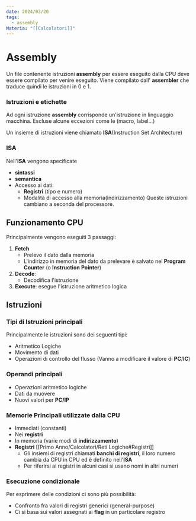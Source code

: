 ```yaml
---
date: 2024/03/20
tags:
  - assembly
Materia: "[[Calcolatori]]"
---
```

$\newcommand{\N}{\mathbb{N}}\newcommand{\R}{\mathbb{R}}\newcommand{\Z}{\mathbb{Z}}\newcommand{\Fcal}{\mathcal{F}}$
# Assembly
Un file contenente istruzioni **assembly** per essere eseguito dalla CPU deve essere compilato per venire eseguito.
Viene compilato dall' **assembler** che traduce quindi le istruzioni in $0$ e $1$.

### Istruzioni e etichette
Ad ogni istruzione **assembly** corrisponde un'istruzione in linguaggio macchina.
Escluse alcune eccezioni come le (macro, label...)

Un insieme di istruzioni viene chiamato **ISA**(Instruction Set Architecture)
### ISA
Nell'**ISA** vengono specificate
- **sintassi** 
- **semantica**  
- Accesso ai dati:
	- **Registri** (tipo e numero)
	- Modalità di accesso alla memoria(indirizzamento)
Queste istruzioni cambiano a seconda del processore.

## Funzionamento CPU
Principalmente vengono eseguiti 3 passaggi:
1) **Fetch** 
	- Prelevo il dato dalla memoria
	- L'indirizzo in memoria del dato da prelevare è salvato nel **Program Counter** (o **Instruction** **Pointer**)
2) **Decode**: 
	- Decodifica l'istruzione
3) **Execute**: esegue l'istruzione aritmetico logica

## Istruzioni
### Tipi di Istruzioni principali
Principalmente le istruzioni sono dei seguenti tipi:
- Aritmetico Logiche
- Movimento di dati
- Operazioni di controllo del flusso (Vanno a modificare il valore di **PC**/**IC**)
### Operandi principali
- Operazioni aritmetico logiche
- Dati da muovere 
- Nuovi valori per **PC/IP**

### Memorie Principali utilizzate dalla CPU
- Immediati (constanti)
- Nei **registri**
- In memoria (varie modi di **indirizzamento**)
- **Registri** [[Primo Anno/Calcolatori/Reti Logiche#Registri]]
	- Gli insiemi di registri chiamati **banchi di registri**, il loro numero cambia da CPU in CPU ed è definito nell'**ISA**
	- Per riferirsi ai registri in alcuni casi si usano nomi in altri numeri

### Esecuzione condizionale
Per esprimere delle condizioni ci sono più possibilità:
- Confronto fra valori di registri generici (general-purpose)
- Ci si basa sui valori assegnati ai **flag** in un particolare registro
